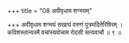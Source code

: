 +++
title = "08 अवीवृधाम शग्मयम्"

+++
अवीवृधाम शग्मयं सखायं वरुणं पुत्रमदितेरिषिरम् ।  
कविशस्तान्यस्मै वचांस्यवोचाम रोदसी सत्यवाचौ ॥ ९ ॥